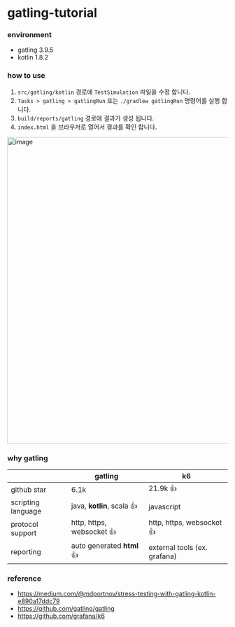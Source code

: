 # gatling-tutorial

### environment

- gatling 3.9.5
- kotlin 1.8.2

### how to use

1. `src/gatling/kotlin` 경로에 `TestSimulation` 파일을 수정 합니다.
2. `Tasks > gatling > gatlingRun` 또는 `./gradlew gatlingRun` 명령어를 실행 합니다.
3. `build/reports/gatling` 경로에 결과가 생성 됩니다.
4. `index.html` 을 브라우저로 열어서 결과를 확인 합니다.

<img width="700" alt="image" src="https://github.com/Hyune-s-lab/gatling-with-kotlin-tutorial/assets/55722186/c10f6556-4b02-4244-94eb-42c3859293a6">

### why gatling

|                    | gatling                    | k6                           |
|--------------------|----------------------------|------------------------------|
| github star        | 6.1k                       | 21.9k 👍                     |
| scripting language | java, **kotlin**, scala 👍 | javascript                   |
| protocol support   | http, https, websocket 👍  | http, https, websocket 👍    |
| reporting          | auto generated **html** 👍 | external tools (ex. grafana) |

### reference

- https://medium.com/@mdportnov/stress-testing-with-gatling-kotlin-e890a17ddc79
- https://github.com/gatling/gatling
- https://github.com/grafana/k6
